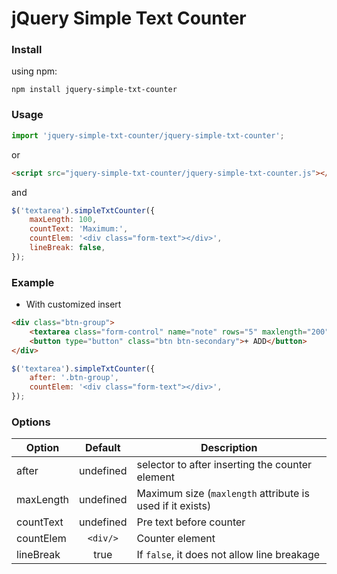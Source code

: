 # jQuery Simple Text Counter

### Install

using npm:  

```
npm install jquery-simple-txt-counter
```

### Usage

```javascript
import 'jquery-simple-txt-counter/jquery-simple-txt-counter';
```

or

```html
<script src="jquery-simple-txt-counter/jquery-simple-txt-counter.js"></script>
```

and

```javascript
$('textarea').simpleTxtCounter({
    maxLength: 100,
    countText: 'Maximum:',
    countElem: '<div class="form-text"></div>',
    lineBreak: false,
});
```

### Example

* With customized insert  

```html
<div class="btn-group">
    <textarea class="form-control" name="note" rows="5" maxlength="200"></textarea>
    <button type="button" class="btn btn-secondary">+ ADD</button>
</div>
```

```javascript
$('textarea').simpleTxtCounter({
    after: '.btn-group',
    countElem: '<div class="form-text"></div>',
});
```

### Options

| Option    | Default   | Description                                               |
| --------- |:---------:| --------------------------------------------------------- |
| after     | undefined | selector to after inserting the counter element           |
| maxLength | undefined | Maximum size (`maxlength` attribute is used if it exists) |
| countText | undefined | Pre text before counter                                   |
| countElem | `<div/>`  | Counter element                                           |
| lineBreak | true      | If `false`, it does not allow line breakage               |